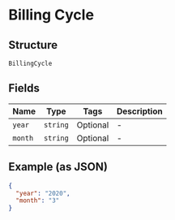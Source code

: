 
# Billing Cycle

## Structure

`BillingCycle`

## Fields

| Name | Type | Tags | Description |
|  --- | --- | --- | --- |
| `year` | `string` | Optional | - |
| `month` | `string` | Optional | - |

## Example (as JSON)

```json
{
  "year": "2020",
  "month": "3"
}
```

